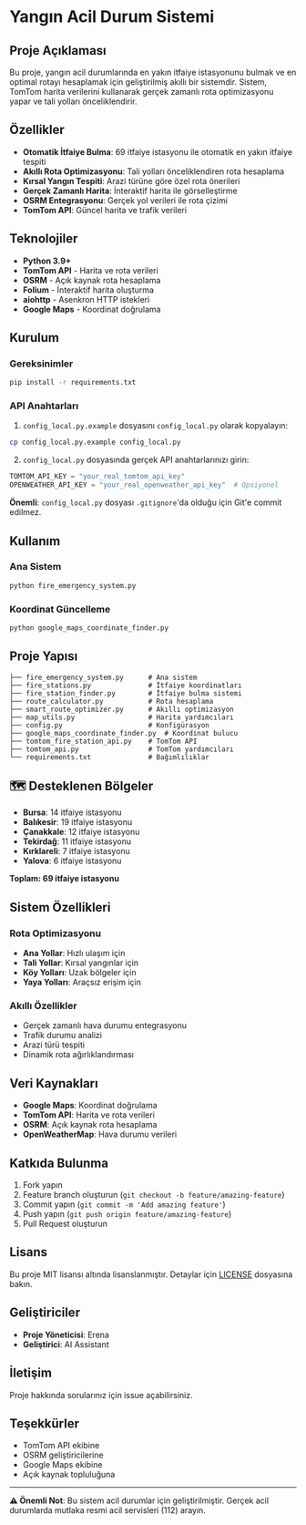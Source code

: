 # Yangın Acil Durum Sistemi

## Proje Açıklaması

Bu proje, yangın acil durumlarında en yakın itfaiye istasyonunu bulmak ve en optimal rotayı hesaplamak için geliştirilmiş akıllı bir sistemdir. Sistem, TomTom harita verilerini kullanarak gerçek zamanlı rota optimizasyonu yapar ve tali yolları önceliklendirir.

## Özellikler

- **Otomatik İtfaiye Bulma**: 69 itfaiye istasyonu ile otomatik en yakın itfaiye tespiti
- **Akıllı Rota Optimizasyonu**: Tali yolları önceliklendiren rota hesaplama
- **Kırsal Yangın Tespiti**: Arazi türüne göre özel rota önerileri
- **Gerçek Zamanlı Harita**: İnteraktif harita ile görselleştirme
- **OSRM Entegrasyonu**: Gerçek yol verileri ile rota çizimi
- **TomTom API**: Güncel harita ve trafik verileri

## Teknolojiler

- **Python 3.9+**
- **TomTom API** - Harita ve rota verileri
- **OSRM** - Açık kaynak rota hesaplama
- **Folium** - İnteraktif harita oluşturma
- **aiohttp** - Asenkron HTTP istekleri
- **Google Maps** - Koordinat doğrulama

## Kurulum

### Gereksinimler

```bash
pip install -r requirements.txt
```

### API Anahtarları

1. `config_local.py.example` dosyasını `config_local.py` olarak kopyalayın:
```bash
cp config_local.py.example config_local.py
```

2. `config_local.py` dosyasında gerçek API anahtarlarınızı girin:
```python
TOMTOM_API_KEY = "your_real_tomtom_api_key"
OPENWEATHER_API_KEY = "your_real_openweather_api_key"  # Opsiyonel
```

**Önemli**: `config_local.py` dosyası `.gitignore`'da olduğu için Git'e commit edilmez.

## Kullanım

### Ana Sistem

```bash
python fire_emergency_system.py
```

### Koordinat Güncelleme

```bash
python google_maps_coordinate_finder.py
```

## Proje Yapısı

```
├── fire_emergency_system.py      # Ana sistem
├── fire_stations.py              # İtfaiye koordinatları
├── fire_station_finder.py        # İtfaiye bulma sistemi
├── route_calculator.py           # Rota hesaplama
├── smart_route_optimizer.py      # Akıllı optimizasyon
├── map_utils.py                  # Harita yardımcıları
├── config.py                     # Konfigürasyon
├── google_maps_coordinate_finder.py  # Koordinat bulucu
├── tomtom_fire_station_api.py    # TomTom API
├── tomtom_api.py                 # TomTom yardımcıları
└── requirements.txt              # Bağımlılıklar
```

## 🗺️ Desteklenen Bölgeler

- **Bursa**: 14 itfaiye istasyonu
- **Balıkesir**: 19 itfaiye istasyonu
- **Çanakkale**: 12 itfaiye istasyonu
- **Tekirdağ**: 11 itfaiye istasyonu
- **Kırklareli**: 7 itfaiye istasyonu
- **Yalova**: 6 itfaiye istasyonu

**Toplam: 69 itfaiye istasyonu**

## Sistem Özellikleri

### Rota Optimizasyonu
- **Ana Yollar**: Hızlı ulaşım için
- **Tali Yollar**: Kırsal yangınlar için
- **Köy Yolları**: Uzak bölgeler için
- **Yaya Yolları**: Araçsız erişim için

### Akıllı Özellikler
- Gerçek zamanlı hava durumu entegrasyonu
- Trafik durumu analizi
- Arazi türü tespiti
- Dinamik rota ağırlıklandırması

## Veri Kaynakları

- **Google Maps**: Koordinat doğrulama
- **TomTom API**: Harita ve rota verileri
- **OSRM**: Açık kaynak rota hesaplama
- **OpenWeatherMap**: Hava durumu verileri

## Katkıda Bulunma

1. Fork yapın
2. Feature branch oluşturun (`git checkout -b feature/amazing-feature`)
3. Commit yapın (`git commit -m 'Add amazing feature'`)
4. Push yapın (`git push origin feature/amazing-feature`)
5. Pull Request oluşturun

## Lisans

Bu proje MIT lisansı altında lisanslanmıştır. Detaylar için [LICENSE](LICENSE) dosyasına bakın.

## Geliştiriciler

- **Proje Yöneticisi**: Erena
- **Geliştirici**: AI Assistant

## İletişim

Proje hakkında sorularınız için issue açabilirsiniz.

## Teşekkürler

- TomTom API ekibine
- OSRM geliştiricilerine
- Google Maps ekibine
- Açık kaynak topluluğuna

---

**⚠️ Önemli Not**: Bu sistem acil durumlar için geliştirilmiştir. Gerçek acil durumlarda mutlaka resmi acil servisleri (112) arayın.
